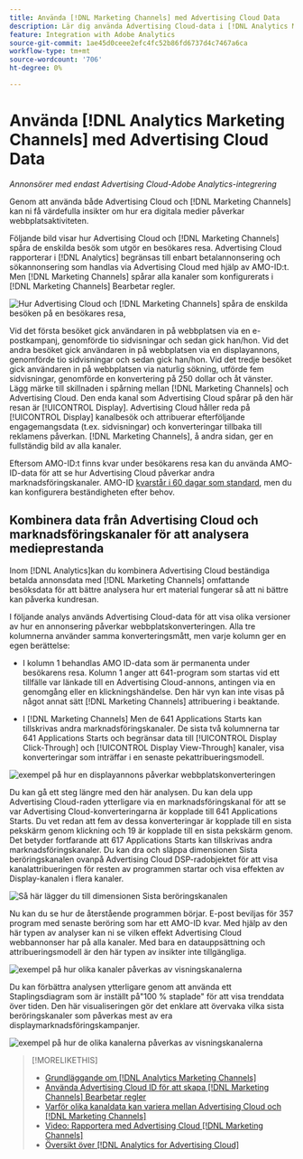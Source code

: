 ```yaml
---
title: Använda [!DNL Marketing Channels] med Advertising Cloud Data
description: Lär dig använda Advertising Cloud-data i [!DNL Analytics Marketing Channels].
feature: Integration with Adobe Analytics
source-git-commit: 1ae45d0ceee2efc4fc52b86fd6737d4c7467a6ca
workflow-type: tm+mt
source-wordcount: '706'
ht-degree: 0%

---
```


# Använda [!DNL Analytics Marketing Channels] med Advertising Cloud Data

*Annonsörer med endast Advertising Cloud-Adobe Analytics-integrering*

Genom att använda både Advertising Cloud och [!DNL Marketing Channels] kan ni få värdefulla insikter om hur era digitala medier påverkar webbplatsaktiviteten.

<!-- from video: By using Marketing Channels with your Advertising Cloud data, you can get a more holistic view of how your advertising efforts are affecting site behavior. In particular, you can see the value of your view-through and click-through data, and how your advertising assists or is assisted by other channels. -->

Följande bild visar hur Advertising Cloud och [!DNL Marketing Channels] spåra de enskilda besök som utgör en besökares resa. Advertising Cloud rapporterar i [!DNL Analytics] begränsas till enbart betalannonsering och sökannonsering som handlas via Advertising Cloud med hjälp av AMO-ID:t. Men [!DNL Marketing Channels] spårar alla kanaler som konfigurerats i [!DNL Marketing Channels] Bearbetar regler.

![Hur Advertising Cloud och [!DNL Marketing Channels] spåra de enskilda besöken på en besökares resa,](/help/integrations/assets/a4adc-mc-sample-journey2.png)

Vid det första besöket gick användaren in på webbplatsen via en e-postkampanj, genomförde tio sidvisningar och sedan gick han/hon. Vid det andra besöket gick användaren in på webbplatsen via en displayannons, genomförde tio sidvisningar och sedan gick han/hon. Vid det tredje besöket gick användaren in på webbplatsen via naturlig sökning, utförde fem sidvisningar, genomförde en konvertering på 250 dollar och åt vänster. Lägg märke till skillnaden i spårning mellan [!DNL Marketing Channels] och Advertising Cloud. Den enda kanal som Advertising Cloud spårar på den här resan är [!UICONTROL Display]. Advertising Cloud håller reda på [!UICONTROL Display] kanalbesök och attribuerar efterföljande engagemangsdata (t.ex. sidvisningar) och konverteringar tillbaka till reklamens påverkan. [!DNL Marketing Channels], å andra sidan, ger en fullständig bild av alla kanaler.

Eftersom AMO-ID:t finns kvar under besökarens resa kan du använda AMO-ID-data för att se hur Advertising Cloud påverkar andra marknadsföringskanaler. AMO-ID [kvarstår i 60 dagar som standard](/help/integrations/analytics/overview.md), men du kan konfigurera beständigheten efter behov.

## Kombinera data från Advertising Cloud och marknadsföringskanaler för att analysera medieprestanda

Inom [!DNL Analytics]kan du kombinera Advertising Cloud beständiga betalda annonsdata med [!DNL Marketing Channels] omfattande besöksdata för att bättre analysera hur ert material fungerar så att ni bättre kan påverka kundresan.

I följande analys används Advertising Cloud-data för att visa olika versioner av hur en annonsering påverkar webbplatskonverteringen. Alla tre kolumnerna använder samma konverteringsmått, men varje kolumn ger en egen berättelse:

* I kolumn 1 behandlas AMO ID-data som är permanenta under besökarens resa. Kolumn 1 anger att 641-program som startas vid ett tillfälle var länkade till en Advertising Cloud-annons, antingen via en genomgång eller en klickningshändelse. Den här vyn kan inte visas på något annat sätt [!DNL Marketing Channels] attribuering i beaktande.

* I [!DNL Marketing Channels] Men de 641 Applications Starts kan tillskrivas andra marknadsföringskanaler. De sista två kolumnerna tar 641 Applications Starts och begränsar data till [!UICONTROL Display Click-Through] och [!UICONTROL Display View-Through] kanaler, visa konverteringar som inträffar i en senaste pekattribueringsmodell.

![exempel på hur en displayannons påverkar webbplatskonverteringen](/help/integrations/assets/a4adc-mc-display-impact.png)

Du kan gå ett steg längre med den här analysen. Du kan dela upp Advertising Cloud-raden ytterligare via en marknadsföringskanal för att se var Advertising Cloud-konverteringarna är kopplade till 641 Applications Starts. Du vet redan att fem av dessa konverteringar är kopplade till en sista pekskärm genom klickning och 19 är kopplade till en sista pekskärm genom. Det betyder fortfarande att 617 Applications Starts kan tillskrivas andra marknadsföringskanaler. Du kan dra och släppa dimensionen Sista beröringskanalen ovanpå Advertising Cloud DSP-radobjektet för att visa kanalattribueringen för resten av programmen startar och visa effekten av Display-kanalen i flera kanaler.

![Så här lägger du till dimensionen Sista beröringskanalen](/help/integrations/assets/a4adc-mc-display-impact-ltc.png)

Nu kan du se hur de återstående programmen börjar. E-post beviljas för 357 program med senaste beröring som har ett AMO-ID kvar. Med hjälp av den här typen av analyser kan ni se vilken effekt Advertising Cloud webbannonser har på alla kanaler. Med bara en datauppsättning och attribueringsmodell är den här typen av insikter inte tillgängliga.

![exempel på hur olika kanaler påverkas av visningskanalerna](/help/integrations/assets/a4adc-mc-display-impact-x-channel.png)

Du kan förbättra analysen ytterligare genom att använda ett Staplingsdiagram som är inställt på&quot;100 % staplade&quot; för att visa trenddata över tiden. Den här visualiseringen gör det enklare att övervaka vilka sista beröringskanaler som påverkas mest av era displaymarknadsföringskampanjer.

![exempel på hur de olika kanalerna påverkas av visningskanalerna](/help/integrations/assets/a4adc-mc-display-impact-x-channel-trend.png)

>[!MORELIKETHIS]
>
>* [Grundläggande om [!DNL Analytics Marketing Channels]](mc-overview.md)
>* [Använda Advertising Cloud ID för att skapa [!DNL Marketing Channels] Bearbetar regler](mc-ids.md)
>* [Varför olika kanaldata kan variera mellan Advertising Cloud och [!DNL Marketing Channels]](mc-data-variances.md)
>* [Video: Rapportera med Advertising Cloud [!DNL Marketing Channels]](https://experienceleague.adobe.com/docs/advertising-cloud-learn/tutorials/analytics/analytics-reporting-a4adc.html)
>* [Översikt över [!DNL Analytics for Advertising Cloud]](/help/integrations/analytics/overview.md)

